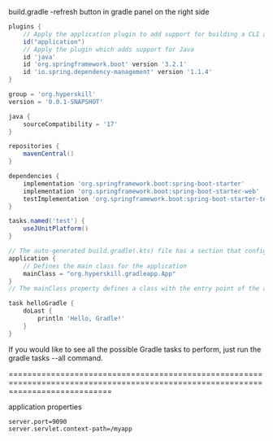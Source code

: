 build.gradle -refresh button in gradle panel on the right side
```groovy
plugins {
    // Apply the application plugin to add support for building a CLI application
    id("application")
    // Apply the plugin which adds support for Java
    id 'java'
    id 'org.springframework.boot' version '3.2.1'
    id 'io.spring.dependency-management' version '1.1.4'
}

group = 'org.hyperskill'
version = '0.0.1-SNAPSHOT'

java {
    sourceCompatibility = '17'
}

repositories {
    mavenCentral()
}

dependencies {
    implementation 'org.springframework.boot:spring-boot-starter'
    implementation 'org.springframework.boot:spring-boot-starter-web'
    testImplementation 'org.springframework.boot:spring-boot-starter-test'
}

tasks.named('test') {
    useJUnitPlatform()
}

// The auto-generated build.gradle(.kts) file has a section that configures the application plugin, thanks to which the application runs with the gradle run command.
application {
    // Defines the main class for the application
    mainClass = "org.hyperskill.gradleapp.App"
}
// The mainClass property defines a class with the entry point of the application. It allows us to run the application invoking the gradle run command.

task helloGradle {
    doLast {
        println 'Hello, Gradle!'
    }
}
```
If you would like to see all the possible Gradle tasks to perform, just run the gradle tasks --all command. 

==================================================================================================================================

application properties
```
server.port=9090
server.servlet.context-path=/myapp
```